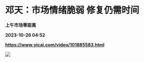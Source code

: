 # 邓天：市场情绪脆弱 修复仍需时间
**上午市场零距离**

**2023-10-26 04:52**

**https://www.yicai.com/video/101885583.html**

![](http://imgcdn.yicai.com/vms-new/2023/10/72d4e9a4-7e34-46bd-9343-9c6022dd7d4d_p3oF.jpg)